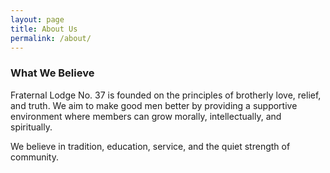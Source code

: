 ```yaml
---
layout: page
title: About Us
permalink: /about/
---
```


### What We Believe

Fraternal Lodge No. 37 is founded on the principles of brotherly love, relief, and truth. We aim to make good men better by providing a supportive environment where members can grow morally, intellectually, and spiritually.

We believe in tradition, education, service, and the quiet strength of community.